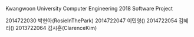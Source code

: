 Kwangwoon University Computer Engineering
2018 Software Project

2014722030 박현아(RosieInThePark)
2014722047 이민영()
2014722054 김혜리()
2013722064 김시훈(ClarenceKim)
